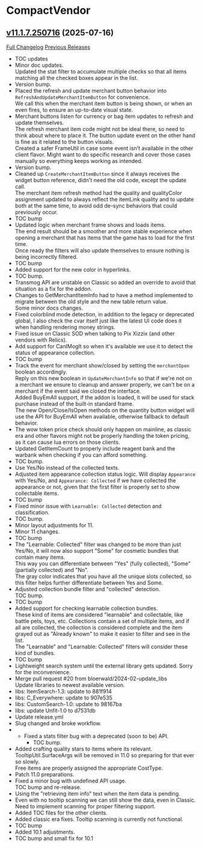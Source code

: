 # CompactVendor

## [v11.1.7.250716](https://github.com/Vladinator/wow-addon-compactvendor/tree/v11.1.7.250716) (2025-07-16)
[Full Changelog](https://github.com/Vladinator/wow-addon-compactvendor/commits/v11.1.7.250716) [Previous Releases](https://github.com/Vladinator/wow-addon-compactvendor/releases)

- TOC updates  
- Minor doc updates.  
    Updated the stat filter to accumulate multiple checks so that all items matching all the checked boxes appear in the list.  
- Version bump.  
- Placed the refresh and update merchant button behavior into `RefreshAndUpdateMerchantItemButton` for convenience.  
    We call this when the merchant item button is being shown, or when an even fires, to ensure an up-to-date visual state.  
- Merchant buttons listen for currency or bag item updates to refresh and update themselves.  
    The refresh merchant item code might not be ideal there, so need to think about where to place it. The button update event on the other hand is fine as it related to the button visuals.  
    Created a safer FrameUtil in case some event isn't available in the other client flavor. Might want to do specific research and cover those cases manually so everything keeps working as intended.  
- Version bump.  
- Cleaned up `CreateMerchantItemButton` since it always receives the widget button reference, didn't need the old code, except the update call.  
    The merchant item refresh method had the quality and qualityColor assignment updated to always reflect the itemLink quality and to update both at the same time, to avoid odd de-sync behaviors that could previously occur.  
- TOC bump  
- Updated logic when merchant frame shows and loads items.  
    The end result should be a smoother and more stable experience when opening a merchant that has items that the game has to load for the first time.  
    Once ready the filters will also update themselves to ensure nothing is being incorrectly filtered.  
- TOC bump  
- Added support for the new color in hyperlinks.  
- TOC bump.  
- Transmog API are unstable on Classic so added an override to avoid that situation as a fix for the addon.  
- Changes to GetMerchantItemInfo had to have a method implemented to migrate between the old style and the new table return value.  
    Some minor docs changes.  
- Fixed colorblind mode detection, in addition to the legacy or deprecated global, I also check the cvar itself just like the latest UI code does it when handling rendering money strings.  
- Fixed issue on Classic SOD when talking to Pix Xizzix (and other vendors with Relics).  
- Add support for CanIMogIt so when it's available we use it to detect the status of appearance collection.  
- TOC bump  
- Track the event for merchant show/closed by setting the `merchantOpen` boolean accordingly.  
    Reply on this new boolean in `UpdateMerchantInfo` so that if we're not on a merchant we ensure to cleanup and answer properly, we can't be on a merchant if the event said we closed the interface.  
    Added BuyEmAll support, if the addon is loaded, it will be used for stack purchase instead of the built-in standard frame.  
    The new Open/Close/IsOpen methods on the quantity button widget will use the API for BuyEmAll when available, otherwise fallback to default behavior.  
- The wow token price check should only happen on mainline, as classic era and other flavors might not be properly handling the token pricing, as it can cause lua errors on those clients.  
- Updated GetItemCount to properly include reagent bank and the warbank when checking if you can afford something.  
- TOC bump.  
- Use Yes/No instead of the collected texts.  
- Adjusted item appearance collection status logic. Will display `Appearance` with Yes/No, and `Appearance: Collected` if we have collected the appearance or not, given that the first filter is properly set to show collectable items.  
- TOC bump  
- Fixed minor issue with `Learnable: Collected` detection and classification.  
- TOC bump.  
- Minor layout adjustments for 11.  
- Minor 11 changes.  
- TOC bump  
- The "Learnable: Collected" filter was changed to be more than just Yes/No, it will now also support "Some" for cosmetic bundles that contain many items.  
    This way you can differentiate between "Yes" (fully collected), "Some" (partially collected) and "No".  
    The gray color indicates that you have all the unique slots collected, so this filter helps further differentiate between Yes and Some.  
- Adjusted collection bundle filter and "collected" detection.  
    TOC bump.  
- TOC bump  
- Added support for checking learnable collection bundles.  
    These kind of items are considered "learnable" and collectable, like battle pets, toys, etc. Collections contain a set of multiple items, and if all are collected, the collection is considered complete and the item grayed out as "Already known" to make it easier to filter and see in the list.  
    The "Learnable" and "Learnable: Collected" filters will consider these kind of bundles.  
- TOC bump  
- Lightweight search system until the external library gets updated. Sorry for the inconvenience.  
- Merge pull request #20 from bloerwald/2024-02-update\_libs  
    Update libraries to newest available version.  
- libs: ItemSearch-1.3: update to 881f914  
- libs: C\_Everywhere: update to 907e535  
- libs: CustomSearch-1.0: update to 98167ba  
- libs: update Unfit-1.0 to d7531db  
- Update release.yml  
- Slug changed and broke workflow.  
- - Fixed a stats filter bug with a deprecated (soon to be) API.  
    - TOC bump.  
- Added crafting quality stars to items where its relevant.  
    TooltipUtil.SurfaceArgs will be removed in 11.0 so preparing for that ever so slowly.  
    Free items are properly assigned the appropriate CostType.  
- Patch 11.0 preparations.  
- Fixed a minor bug with undefined API usage.  
    TOC bump and re-release.  
- Using the "retrieving item info" text when the item data is pending.  
- Even with no tooltip scanning we can still show the data, even in Classic. Need to implement scanning for proper filtering support.  
- Added TOC files for the other clients.  
- Added classic era fixes. Tooltip scanning is currently not functional.  
- TOC bump  
- Added 10.1 adjustments.  
- TOC bump and small fix for 10.1  

